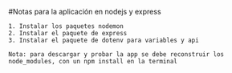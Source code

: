 #Notas para la aplicación en nodejs y express

```
1. Instalar los paquetes nodemon
2. Instalar el paquete de express
3. Instalar el paquete de dotenv para variables y api

Nota: para descargar y probar la app se debe reconstruir los node_modules, con un npm install en la terminal
```